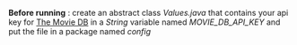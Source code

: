 __Before running__ : create an abstract class _Values.java_ that contains your api key for
[The Movie DB](https://www.themoviedb.org/) in a _String_ variable named _MOVIE\_DB\_API\_KEY_ and
put the file in a package named _config_